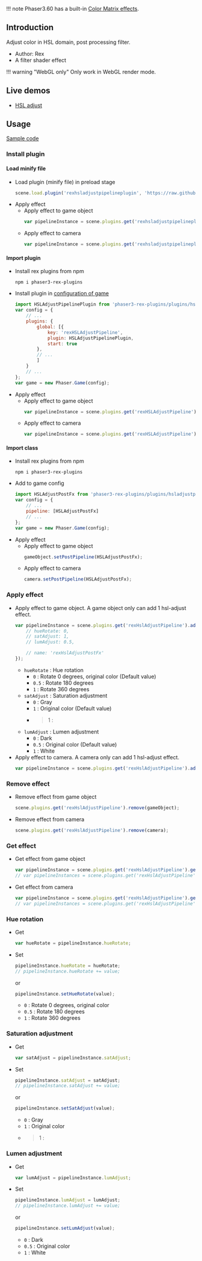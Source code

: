!!! note
    Phaser3.60 has a built-in [Color Matrix effects](shader-builtin.md#colormatrix).

## Introduction

Adjust color in HSL domain, post processing filter.

- Author: Rex
- A filter shader effect

!!! warning "WebGL only"
    Only work in WebGL render mode.

## Live demos

- [HSL adjust](https://codepen.io/rexrainbow/pen/daPdoY)

## Usage

[Sample code](https://github.com/rexrainbow/phaser3-rex-notes/tree/master/examples/shader-hsladjust)

### Install plugin

#### Load minify file

- Load plugin (minify file) in preload stage
    ```javascript
    scene.load.plugin('rexhsladjustpipelineplugin', 'https://raw.githubusercontent.com/rexrainbow/phaser3-rex-notes/master/dist/rexhsladjustpipelineplugin.min.js', true);
    ```
- Apply effect
    - Apply effect to game object
        ```javascript
        var pipelineInstance = scene.plugins.get('rexhsladjustpipelineplugin').add(gameObject, config);
        ```
    - Apply effect to camera
        ```javascript
        var pipelineInstance = scene.plugins.get('rexhsladjustpipelineplugin').add(camera, config);
        ```

#### Import plugin

- Install rex plugins from npm
    ```
    npm i phaser3-rex-plugins
    ```
- Install plugin in [configuration of game](game.md#configuration)
    ```javascript
    import HSLAdjustPipelinePlugin from 'phaser3-rex-plugins/plugins/hsladjustpipeline-plugin.js';
    var config = {
        // ...
        plugins: {
            global: [{
                key: 'rexHSLAdjustPipeline',
                plugin: HSLAdjustPipelinePlugin,
                start: true
            },
            // ...
            ]
        }
        // ...
    };
    var game = new Phaser.Game(config);
    ```
- Apply effect
    - Apply effect to game object
        ```javascript
        var pipelineInstance = scene.plugins.get('rexHSLAdjustPipeline').add(gameObject, config);
        ```
    - Apply effect to camera
        ```javascript
        var pipelineInstance = scene.plugins.get('rexHSLAdjustPipeline').add(camera, config);
        ```

#### Import class

- Install rex plugins from npm
    ```
    npm i phaser3-rex-plugins
    ```
- Add to game config
    ```javascript
    import HSLAdjustPostFx from 'phaser3-rex-plugins/plugins/hsladjustpipeline.js';
    var config = {
        // ...
        pipeline: [HSLAdjustPostFx]
        // ...
    };
    var game = new Phaser.Game(config);
    ```
- Apply effect
    - Apply effect to game object
        ```javascript
        gameObject.setPostPipeline(HSLAdjustPostFx);
        ```
    - Apply effect to camera
        ```javascript
        camera.setPostPipeline(HSLAdjustPostFx);
        ```

### Apply effect

- Apply effect to game object. A game object only can add 1 hsl-adjust effect.
    ```javascript
    var pipelineInstance = scene.plugins.get('rexHslAdjustPipeline').add(gameObject, {
        // hueRotate: 0,
        // satAdjust: 1,
        // lumAdjust: 0.5,

        // name: 'rexHslAdjustPostFx'
    });
    ```
    - `hueRotate` : Hue rotation
        - `0` : Rotate 0 degrees, original color (Default value)
        - `0.5` : Rotate 180 degrees
        - `1` : Rotate 360 degrees
    - `satAdjust` : Saturation adjustment
        - `0` : Gray
        - `1` : Original color (Default value)
        - > 1 :
    - `lumAdjust` : Lumen adjustment
        - `0` : Dark
        - `0.5` : Original color (Default value)
        - `1` : White
- Apply effect to camera. A camera only can add 1 hsl-adjust effect.
    ```javascript
    var pipelineInstance = scene.plugins.get('rexHslAdjustPipeline').add(camera, config);
    ```

### Remove effect

- Remove effect from game object
    ```javascript
    scene.plugins.get('rexHslAdjustPipeline').remove(gameObject);
    ```
- Remove effect from camera
    ```javascript
    scene.plugins.get('rexHslAdjustPipeline').remove(camera);
    ```

### Get effect

- Get effect from game object
    ```javascript
    var pipelineInstance = scene.plugins.get('rexHslAdjustPipeline').get(gameObject)[0];
    // var pipelineInstances = scene.plugins.get('rexHslAdjustPipeline').get(gameObject);
    ```
- Get effect from camera
    ```javascript
    var pipelineInstance = scene.plugins.get('rexHslAdjustPipeline').get(camera)[0];
    // var pipelineInstances = scene.plugins.get('rexHslAdjustPipeline').get(camera);
    ```

### Hue rotation

- Get
    ```javascript
    var hueRotate = pipelineInstance.hueRotate;
    ```
- Set
    ```javascript
    pipelineInstance.hueRotate = hueRotate;
    // pipelineInstance.hueRotate += value;
    ```
    or
    ```javascript
    pipelineInstance.setHueRotate(value);
    ```
    - `0` : Rotate 0 degrees, original color
    - `0.5` : Rotate 180 degrees
    - `1` : Rotate 360 degrees

### Saturation adjustment

- Get
    ```javascript
    var satAdjust = pipelineInstance.satAdjust;
    ```
- Set
    ```javascript
    pipelineInstance.satAdjust = satAdjust;
    // pipelineInstance.satAdjust += value;
    ```
    or
    ```javascript
    pipelineInstance.setSatAdjust(value);
    ```
    - `0` : Gray
    - `1` : Original color
    - > 1 :

### Lumen adjustment

- Get
    ```javascript
    var lumAdjust = pipelineInstance.lumAdjust;
    ```
- Set
    ```javascript
    pipelineInstance.lumAdjust = lumAdjust;
    // pipelineInstance.lumAdjust += value;
    ```
    or
    ```javascript
    pipelineInstance.setLumAdjust(value);
    ```
    - `0` : Dark
    - `0.5` : Original color
    - `1` : White
